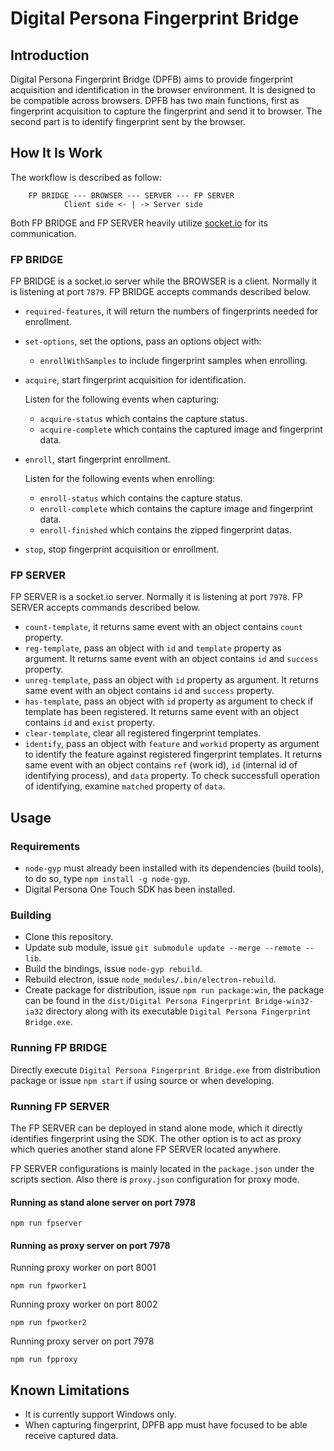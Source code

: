# Digital Persona Fingerprint Bridge

## Introduction

Digital Persona Fingerprint Bridge (DPFB) aims to provide fingerprint
acquisition and identification in the browser environment. It is designed
to be compatible across browsers. DPFB has two main functions, first as
fingerprint acquisition to capture the fingerprint and send it to browser.
The second part is to identify fingerprint sent by the browser.

## How It Is Work

The workflow is described as follow:
```
    FP BRIDGE --- BROWSER --- SERVER --- FP SERVER
            Client side <- | -> Server side
```

Both FP BRIDGE and FP SERVER heavily utilize [socket.io](https://socket.io)
for its communication.

### FP BRIDGE

FP BRIDGE is a socket.io server while the BROWSER is a client. Normally it is
listening at port `7879`. FP BRIDGE accepts commands described below.

* `required-features`, it will return the numbers of fingerprints needed
  for enrollment.
* `set-options`, set the options, pass an options object with:

  * `enrollWithSamples` to include fingerprint samples when enrolling.

* `acquire`, start fingerprint acquisition for identification.

  Listen for the following events when capturing:
  * `acquire-status` which contains the capture status.
  * `acquire-complete` which contains the captured image and fingerprint data.

* `enroll`, start fingerprint enrollment.

  Listen for the following events when enrolling:
  * `enroll-status` which contains the capture status.
  * `enroll-complete` which contains the capture image and fingerprint data.
  * `enroll-finished` which contains the zipped fingerprint datas.

* `stop`, stop fingerprint acquisition or enrollment.

### FP SERVER

FP SERVER is a socket.io server. Normally it is listening at port `7978`.
FP SERVER accepts commands described below.

* `count-template`, it returns same event with an object contains `count`
  property.
* `reg-template`, pass an object with `id` and `template` property as argument.
  It returns same event with an object contains `id` and `success` property.
* `unreg-template`, pass an object with `id` property as argument.
  It returns same event with an object contains `id` and `success` property.
* `has-template`, pass an object with `id` property as argument to check if
  template has been registered. It returns same event with an object contains
  `id` and `exist` property.
* `clear-template`, clear all registered fingerprint templates.
* `identify`, pass an object with `feature` and `workid` property as argument
  to identify the feature against registered fingerprint templates.
  It returns same event with an object contains `ref` (work id), `id` (internal
  id of identifying process), and `data` property. To check successfull
  operation of identifying, examine `matched` property of `data`.

## Usage

### Requirements

* `node-gyp` must already been installed with its dependencies (build tools),
  to do so, type `npm install -g node-gyp`.
* Digital Persona One Touch SDK has been installed.

### Building

* Clone this repository.
* Update sub module, issue `git submodule update --merge --remote -- lib`.
* Build the bindings, issue `node-gyp rebuild`.
* Rebuild electron, issue `node_modules/.bin/electron-rebuild`.
* Create package for distribution, issue `npm run package:win`, the package
  can be found in the `dist/Digital Persona Fingerprint Bridge-win32-ia32`
  directory along with its executable `Digital Persona Fingerprint Bridge.exe`.

### Running FP BRIDGE

Directly execute `Digital Persona Fingerprint Bridge.exe` from distribution
package or issue `npm start` if using source or when developing.

### Running FP SERVER

The FP SERVER can be deployed in stand alone mode, which it directly identifies
fingerprint using the SDK. The other option is to act as proxy which queries
another stand alone FP SERVER located anywhere.

FP SERVER configurations is mainly located in the `package.json` under the
scripts section. Also there is `proxy.json` configuration for proxy mode.

#### Running as stand alone server on port 7978

```
npm run fpserver
```

#### Running as proxy server on port 7978

Running proxy worker on port 8001

```
npm run fpworker1
```

Running proxy worker on port 8002

```
npm run fpworker2
```

Running proxy server on port 7978

```
npm run fpproxy
```

## Known Limitations

* It is currently support Windows only.
* When capturing fingerprint, DPFB app must have focused to be able receive
  captured data.
